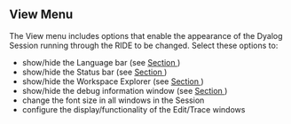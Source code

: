 



## View Menu


The View menu includes options that enable the appearance of the Dyalog Session running through the RIDE to be changed. Select these options to:

- show/hide the Language bar (see [Section ](language_bar.md#))
- show/hide the Status bar (see [Section ](status_bar.md#))
- show/hide the Workspace Explorer (see [Section ](workspace_explorer.md#))
- show/hide the debug information window (see [Section ](debug_information_window.md#))
- change the font size in all windows in the Session
- configure the display/functionality of the Edit/Trace windows

